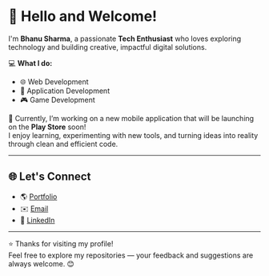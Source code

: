 # 👋 Hello and Welcome!

I'm **Bhanu Sharma**, a passionate **Tech Enthusiast** who loves exploring technology and building creative, impactful digital solutions.  

💻 **What I do:**  
- 🌐 Web Development  
- 📱 Application Development  
- 🎮 Game Development  

🚀 Currently, I’m working on a new mobile application that will be launching on the **Play Store** soon!  
I enjoy learning, experimenting with new tools, and turning ideas into reality through clean and efficient code.  

---

## 🌐 Let's Connect  

- 🌎 [Portfolio](https://bhanu-sharma-portfolio.vercel.app/)  
- ✉️ [Email](mailto:bhanusharma14581@gmail.com)  
- 💼 [LinkedIn](https://www.linkedin.com/in/bhanu-sharma-dev)  

---

⭐ Thanks for visiting my profile!  
Feel free to explore my repositories — your feedback and suggestions are always welcome. 😊
